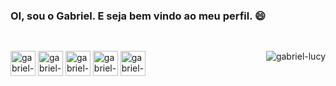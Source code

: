 ### OI, sou o Gabriel. E seja bem vindo ao meu perfil. 😄

##
<div style="display: inline_block"><br>
  <img align="right" alt="gabriel-lucy" src="https://media.discordapp.net/attachments/823686384782671873/874934034298437632/picasion.com_74bdc637b74db489d0058f172910725c.gif">
  <img align="center" alt="gabriel-Python" height="40" width "50" src="https://img.icons8.com/nolan/64/python.png">
  <img align="center" alt="gabriel-html" height="40" width "50" src="https://img.icons8.com/nolan/64/html.png">
  <img align="center" alt="gabriel-css" height="40" width "50" src="https://img.icons8.com/nolan/64/css-filetype.png">
  <img align="center" alt="gabriel-linux" height="40" width "50" src="https://cdn.jsdelivr.net/gh/devicons/devicon/icons/linux/linux-original.svg">
  <img align="center" alt="gabriel-linux" height="40" width "50" src="https://img.icons8.com/nolan/64/javascript.png"/>
  
</div>


